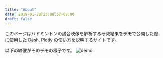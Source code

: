 ```yaml
---
title: "About"
date: 2019-01-28T23:08:57+09:00
draft: false
---
```


このページはバドミントンの試合映像を解析する研究結果をデモで公開した際に使用した Dash, Plotly の使い方を説明するサイトです。

以下の映像がそのデモの様子です。
![demo](/dash-action-segmentation-demo/img/demo.gif)
